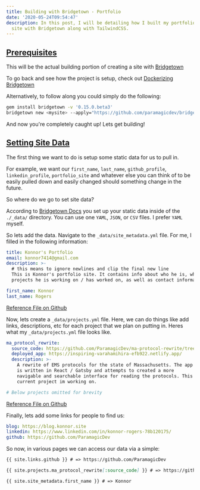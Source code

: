 ```yaml
---
title: Building with Bridgetown - Portfolio
date: '2020-05-24T09:54:47'
description: In this post, I will be detailing how I built my portfolio
  site with Bridgetown along with TailwindCSS.
---
```


<h2 id="foreword">
  <a href="#foreword">Prerequisites</a>
</h2>

This will be the actual building portion of creating a site with
[Bridgetown](https://bridgetownrb.com)

To go back and see how the project is setup, check out [Dockerizing
Bridgetown](bridgetownrb/dockerizing-bridgetown/)

Alternatively, to follow along you could simply do the following:

```bash
gem install bridgetown -v '0.15.0.beta3'
bridgetown new <mysite> --apply="https://github.com/paramagicdev/bridgetown-plugin-tailwindcss"
```

And now you're completely caught up! Lets get building!

<h2 id="site-data">
  <a href="#site-data">Setting Site Data</a>
</h2>

The first thing we want to do is setup some static data for us to pull
in.

For example, we want our `first_name`, `last_name`, `github_profile`,
`linkedin_profile`, `portfolio_site` and whatever else you can think of
to be easily pulled down and easily changed should something change in
the future.

So where do we go to set site data?

According to [Bridgetown
Docs](https://www.bridgetownrb.com/docs/datafiles) you set up your
static data inside of the `./_data/` directory. You can use one `YAML`,
`JSON`, or `CSV` files. I prefer `YAML` myself.

So lets add the data. Navigate to the `_data/site_metadata.yml` file.
For me, I filled in the following information:

```yaml title=_data/site_metadata.yml
title: Konnor's Portfolio
email: konnor7414@gmail.com
description: >-
  # this means to ignore newlines and clip the final new line
  This is Konnor's portfolio site. It contains info about who he is, what
  projects he is working on / has worked on, as well as contact information.

first_name: Konnor
last_name: Rogers
```

[Reference File on Github](@todo)

Now, lets create a `_data/projects.yml` file. Here, we can do things
like add links, descriptions, etc for each project that we plan on
putting in. Heres what my `_data/projects.yml` file looks like.

```yaml title=_data/projects.yml
ma_protocol_rewrite:
  source_code: https://github.com/ParamagicDev/ma-protocol-rewrite/tree/master
  deployed_app: https://inspiring-varahamihira-efb922.netlify.app/
  description: >-
    A rewrite of EMS protocols for the state of Massachusetts. The app
    is written in React / Gatsby and attempts to created a more
    navigable and searchable interface for reading the protocols. This is the
    current project im working on.

# Below projects omitted for brevity
```

[Reference File on Github](@todo)

Finally, lets add some links for people to find us:

```yaml title=_data/links.yml
blog: https://blog.konnor.site
linkedin: https://www.linkedin.com/in/konnor-rogers-78b120175/
github: https://github.com/ParamagicDev
```

So now, in various pages we can access our data via a simple:

```md title=ExamplePage
{{ site.links.github }} # => https://github.com/ParamagicDev

{{ site.projects.ma_protocol_rewrite[:source_code] }} # => https://github.com/ParamagicDev/ma-protocol-rewrite/tree/master

{{ site.site_metadata.first_name }} # => Konnor
```
